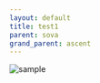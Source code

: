 ```yaml
---
layout: default
title: test1
parent: sova
grand_parent: ascent
---
```


![sample](/valo-st-point/image/valorant_sample.png)